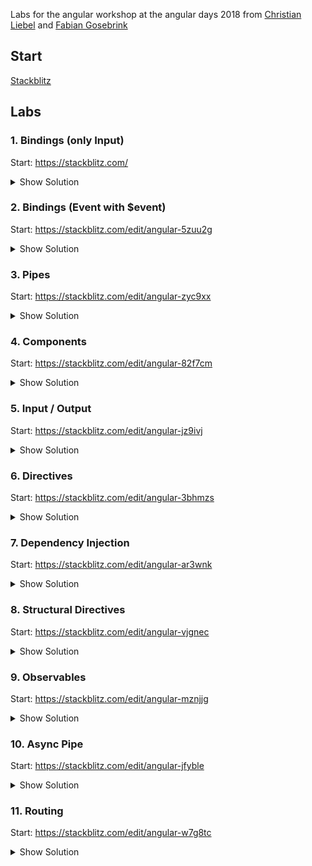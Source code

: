 Labs for the angular workshop at the angular days 2018 from [Christian Liebel](https://twitter.com/christianliebel?lang=en) and [Fabian Gosebrink](https://twitter.com/FabianGosebrink?lang=en)

## Start

[Stackblitz](https://stackblitz.com/)

## Labs

### 1. Bindings (only Input)

Start: https://stackblitz.com/

<details><summary>Show Solution</summary>

https://stackblitz.com/edit/angular-5zuu2g

```js
export class AppComponent  {
  public value = "Hello";
  public color = "hotpink";

  public onClick(): void {
    alert('Hello!');
  }

  public onMouseMove(): void {
    console.log('Hello!');
  }
}
```

```html
{{ 'hallo' }} <br/>
{{ 3 }} <br/>
{{ 17 + 4 }} <br/>
{{ '<div>Does this work?</div>' }} <br/>

<hr/>

{{ value }}

<hr/>

<div [style.backgroundColor]="color">Test</div>


<button (click)="onClick()" (mousemove)="onMouseMove()">Click me.</button>
```

</details>

### 2. Bindings (Event with $event)

Start: https://stackblitz.com/edit/angular-5zuu2g

<details><summary>Show Solution</summary>

https://stackblitz.com/edit/angular-zyc9xx

```js
export class AppComponent  {
  public value = "Hello";
  public color = "hotpink";

  public onClick(event: MouseEvent): void {
    alert(event.clientX);
  }

  public onMouseMove(event: MouseEvent): void {
    console.log(event.clientX);
  }
}
```

```html
<button (click)="onClick($event)" (mousemove)="onMouseMove($event)">Click me.</button>
```

</details>

### 3. Pipes

Start: https://stackblitz.com/edit/angular-zyc9xx

<details><summary>Show Solution</summary>

https://stackblitz.com/edit/angular-82f7cm

```js
export class AppComponent  {
  public value = "Hello";
  public number = 3.14159;
}
```

```js
@Pipe({
    name: 'yell',
})
export class YellPipe implements PipeTransform {
    transform(value: string, args: string): any {
        const suffix = args || '!!!';

        return `${value}${suffix}`;
    }
}
```

```html
{{ value | uppercase }}	<br/>

{{ number | percent }}	 <br/>
{{ number | currency }}	<br/>
{{ number | number:'0.5' }}	<br/>


{{ value | yell }}<br/>
{{ value | yell:'???' }}
```

</details>

### 4. Components

Start: https://stackblitz.com/edit/angular-82f7cm

<details><summary>Show Solution</summary>

https://stackblitz.com/edit/angular-jz9ivj

todo.component.ts

```js
@Component({
    selector: 'app-todo',
    templateUrl: './todo.component.html',
    styleUrls: ['./todo.component.css'],
})
export class TodoComponent implements OnInit {
    constructor() {}

    ngOnInit() {}
}
```

app.component.html

```html
<app-todo></app-todo>
```

</details>

### 5. Input / Output

Start: https://stackblitz.com/edit/angular-jz9ivj

<details><summary>Show Solution</summary>

https://stackblitz.com/edit/angular-3bhmzs

todo.component.ts

```js
@Component({
  selector: 'app-todo',
  templateUrl: './todo.component.html',
  styleUrls: ['./todo.component.css']
})
export class TodoComponent implements OnInit {

  @Input() todo: any;

  @Output() done = new EventEmitter<any>();

  constructor() { }

  ngOnInit() {
  }

  markTodoAsDone(){
    this.done.emit(this.todo);
  }

}
```

todo.component.html

```html
<p>
inside todo-component: <br/>
{{todo | json}}
</p>

<button (click)="markTodoAsDone()">mark as done</button>
```

app.component.html

```html
<app-todo [todo]="todoObject" (done)="catchDoneEvent($event)"></app-todo>
```

app.component.ts

```js
@Component({
  selector: 'my-app',
  templateUrl: './app.component.html',
  styleUrls: [ './app.component.css' ]
})
export class AppComponent  {
  public todoObject = { name: "Wash clothes", done: false, id: 3 }

  catchDoneEvent(todo: any) {
    console.log(todo)
  }
}
```

</details>

### 6. Directives

Start: https://stackblitz.com/edit/angular-3bhmzs

<details><summary>Show Solution</summary>

https://stackblitz.com/edit/angular-ar3wnk

todo.component.ts

```js
@Component({
  selector: 'app-todo',
  templateUrl: './todo.component.html',
  styleUrls: ['./todo.component.css']
})
export class TodoComponent implements OnInit {

  @Input() todo: any;

  @Output() done = new EventEmitter<any>();

  colorToBind = "blue";

  constructor() { }

  ngOnInit() {
  }

  markTodoAsDone(){
    this.done.emit(this.todo);
  }
}
```

todo.component.html

```html
<p appClick appColor color="green">
  inside todo-component: <br/>
  {{todo | json}}
</p>
<p>
  <span appColor [color]="colorToBind">test to apply directive on</span>
</p>

<button (click)="markTodoAsDone()">mark as done</button>
```

color.directive.ts

```js
@Directive({
    selector: '[appColor]',
})
export class ColorDirective implements OnChanges {
    @Input()
    color: string;

    @HostBinding('style.color')
    hostColor = this.color;

    constructor(element: ElementRef) {
        this.hostColor = this.color;
    }

    ngOnChanges() {
        this.hostColor = this.color;
    }
}
```

click.directive.ts

```js
@Directive({
    selector: '[appClick]',
})
export class ClickDirective {
    @HostListener('click', ['$event'])
    handleClick($event): void {
        console.log('a message');
    }

    constructor() {}
}
```

</details>

### 7. Dependency Injection

Start: https://stackblitz.com/edit/angular-ar3wnk

<details><summary>Show Solution</summary>

https://stackblitz.com/edit/angular-vjgnec

app.component.ts

```js
@Component({
  selector: 'my-app',
  templateUrl: './app.component.html',
  styleUrls: [ './app.component.css' ]
})
export class AppComponent  {
  public todoObject = { name: "Wash clothes", done: false, id: 3 }

  constructor(private readonly elementRef: ElementRef,
  private readonly todoService: TodoService){
    console.log("elementRef from constructor", elementRef);

    console.log(todoService.getAll());
  }

  catchDoneEvent(todo: any) {
    console.log(todo)
  }

  logElementRef(){
    console.log("elementRef from console as property", this.elementRef);
  }
}
```

app.module.ts

```js
export const APP_NAME = new InjectionToken() < string > 'app-name';

@NgModule({
    imports: [BrowserModule, FormsModule],
    declarations: [
        AppComponent,
        HelloComponent,
        YellPipe,
        TodoComponent,
        ColorDirective,
        ClickDirective,
    ],
    providers: [{ provide: APP_NAME, useValue: 'My cool app' }, TodoService],
    bootstrap: [AppComponent],
})
export class AppModule {
    constructor(@Inject(APP_NAME) appName: string) {
        console.log(appName);
    }
}
```

todo.ts

```js
export class Todo {
  name: string;
  done: boolean;
  id?:number;
}
```

todo.service.ts

```js
@Injectable()
export class TodoService {

  private todos: Todo[] = [];

  constructor() { }

  create(todo: Todo) { }

  get(todoId: number)  { }

  getAll(): Todo[]  {
    return this.todos;
  }

  update(todo: Todo): void  { }

  delete(todoId: number): void  { }

}
```

</details>

### 8. Structural Directives

Start: https://stackblitz.com/edit/angular-vjgnec

<details><summary>Show Solution</summary>

https://stackblitz.com/edit/angular-mznjjg

app.component.ts

```js
@Component({
  selector: 'my-app',
  templateUrl: './app.component.html',
  styleUrls: [ './app.component.css' ]
})
export class AppComponent  {

  private show = true;
  todos = [];

  constructor(private readonly elementRef: ElementRef,
  private readonly todoService: TodoService){
    console.log("elementRef from constructor", elementRef);

    this.todos = todoService.getAll();
  }

  catchDoneEvent(todo: any) {
    console.log(todo)
  }

  logElementRef(){
    console.log("elementRef from console as property", this.elementRef);
  }

  toggle() {
    this.show = !this.show;
  }
}
```

todo.service.ts

```js
@Injectable()
export class TodoService {

  private todos: Todo[] = [];

  constructor() {
    this.todos.push({ name: "Wash clothes", done: false, id: 3 });
  }

  create(todo: Todo) {

  }

  get(todoId: number)  {}

  getAll(): Todo[]  {
    return this.todos;
  }

  update(todo: Todo): void  {}

  delete(todoId: number): void  {}

}
```

todo.component.ts

```js
@Component({
  selector: 'app-todo',
  templateUrl: './todo.component.html',
  styleUrls: ['./todo.component.css']
})
export class TodoComponent implements OnInit {

  @Input() todo: any;

  @Output() done = new EventEmitter<any>();

  colorToBind = "blue";

  constructor() { }

  ngOnInit() {
  }

  markTodoAsDone(todo: Todo) {
    todo.done = !todo.done;
    this.done.emit(todo);
  }
}
```

todo.component.html

```html
<label>
  <input type="checkbox" [checked]="todo.done" (change)="markTodoAsDone(todo)">{{ todo.name }}
</label>
```

</details>

### 9. Observables

Start: https://stackblitz.com/edit/angular-mznjjg

<details><summary>Show Solution</summary>

https://stackblitz.com/edit/angular-jfyble

app.module.ts

```js
@NgModule({
    imports: [BrowserModule, FormsModule, HttpClientModule],
    declarations: [
        AppComponent,
        HelloComponent,
        YellPipe,
        TodoComponent,
        ColorDirective,
        ClickDirective,
    ],
    providers: [{ provide: APP_NAME, useValue: 'My cool app' }, TodoService],
    bootstrap: [AppComponent],
})
export class AppModule {
    constructor(@Inject(APP_NAME) appName: string) {
        console.log(appName);
    }
}
```

todo.service.ts

```js
@Injectable()
export class TodoService {

  private actionUrl = "https://tt-todos.azurewebsites.net/todos"

  constructor(private readonly httpClient: HttpClient) { }

  create(todo: Todo) {
    return this.httpClient.post<Todo>(this.actionUrl, todo);
  }

  get(todoId: number)  {
    return this.httpClient.get<Todo>(`${this.actionUrl}/${todoId}`);
  }

  getAll(): Observable<Todo[]>  {
    return this.httpClient.get<Todo[]>(this.actionUrl);
  }

  update(todo: Todo)  {
    return this.httpClient.put(`${this.actionUrl}/${todo.id}`, todo);
  }

  delete(todoId: number)  {
    return this.httpClient.delete(`${this.actionUrl}/${todoId}`);
  }
}
```

app.component.ts

```js
@Component({
  selector: 'my-app',
  templateUrl: './app.component.html',
  styleUrls: [ './app.component.css' ]
})
export class AppComponent  {

  private show = true;
  todos = [];

  constructor(private readonly elementRef: ElementRef,
  private readonly todoService: TodoService){
    console.log("elementRef from constructor", elementRef);

    todoService.getAll().subscribe(todos => this.todos = todos);
  }

  catchDoneEvent(todo: any) {
    console.log(todo)
  }

  logElementRef(){
    console.log("elementRef from console as property", this.elementRef);
  }

  toggle() {
    this.show = !this.show;
  }
}
```

</details>

### 10. Async Pipe

Start: https://stackblitz.com/edit/angular-jfyble

<details><summary>Show Solution</summary>

https://stackblitz.com/edit/angular-w7g8tc

app.component.ts

```js
@Component({
  selector: 'my-app',
  templateUrl: './app.component.html',
  styleUrls: [ './app.component.css' ]
})
export class AppComponent implements OnInit {

  private show = true;
  todos$: Observable<Todo[]>;

  constructor(private readonly elementRef: ElementRef,
  private readonly todoService: TodoService){
    console.log("elementRef from constructor", elementRef);
  }

  ngOnInit() {
    this.todos$ = this.todoService.getAll();
  }

  catchDoneEvent(todo: any) {
    console.log(todo)
  }

  logElementRef(){
    console.log("elementRef from console as property", this.elementRef);
  }

  toggle() {
    this.show = !this.show;
  }
}
```

app.component.html

```html
<div *ngIf="todos$ | async as todos">
	You have {{ todos.length }} todos!
</div>

<ul>
	<li *ngFor="let todo of todos$ | async">
		{{ todo.name }}
	</li>
</ul>

<app-todo *ngFor="let todo of todos$ | async" [todo]="todo" (done)="catchDoneEvent($event)"></app-todo>
```

</details>

### 11. Routing

Start: https://stackblitz.com/edit/angular-w7g8tc

<details><summary>Show Solution</summary>

https://stackblitz.com/edit/angular-dlrdvt

app.module.ts

```js
const appRoutes = [
    { path: '', redirectTo: 'todos', pathMatch: 'full' },
    { path: 'todos', component: TodoListComponent },
    { path: 'todos/:id', component: TodoEditComponent },
    { path: 'todos/new', component: TodoCreateComponent },
    { path: '**', component: NotFoundComponent },
];

export const APP_NAME = new InjectionToken() < string > 'app-name';

@NgModule({
    imports: [
        BrowserModule,
        FormsModule,
        HttpClientModule,
        RouterModule.forRoot(appRoutes, { useHash: false }),
    ],
    declarations: [
        AppComponent,
        HelloComponent,
        YellPipe,
        TodoComponent,
        TodoEditComponent,
        TodoListComponent,
        TodoCreateComponent,
        NotFoundComponent,
        ColorDirective,
        ClickDirective,
    ],
    providers: [{ provide: APP_NAME, useValue: 'My cool app' }, TodoService],
    bootstrap: [AppComponent],
})
export class AppModule {
    constructor(@Inject(APP_NAME) appName: string) {
        console.log(appName);
    }
}
```

app.component.ts

```js
@Component({
    selector: 'my-app',
    templateUrl: './app.component.html',
    styleUrls: ['./app.component.css'],
})
export class AppComponent {}
```

app.component.html

```html
<a routerLink="/todos" routerLinkActive="my-active">Home</a> |
<a routerLink="/todos/new" routerLinkActive="my-active">Create</a>
<hr>
<br/>
<router-outlet></router-outlet>
```

todo.component.ts

```js
@Component({
  selector: 'app-todo',
  templateUrl: './todo.component.html',
  styleUrls: ['./todo.component.css']
})
export class TodoComponent implements OnInit {

  @Input() todo: any;

  @Output() done = new EventEmitter<any>();

  constructor() { }

  ngOnInit() {
  }

  markTodoAsDone(todo: Todo) {
    todo.done = !todo.done;
    this.done.emit(todo);
  }
}
```

todo.component.html

```html
<label >
  <input type="checkbox" [checked]="todo.done" (change)="markTodoAsDone(todo)">
  <a [routerLink]="todo.id">{{ todo.name }}</a>
</label>
```

todo-edit.component.ts

```js
@Component({
  selector: 'app-todo-edit',
  templateUrl: './todo-edit.component.html',
  styleUrls: ['./todo-edit.component.css']
})
export class TodoEditComponent implements OnInit {

  public todo$: Observable<Todo>;

  constructor(private readonly activatedRoute: ActivatedRoute,
              private readonly todoService: TodoService) { }

  ngOnInit() {
    this.todo$ = this.activatedRoute.params.pipe(
      pluck('id'),
      switchMap(id => this.todoService.get(+id))
    );
  }
}
```

todo-edit.component.html

```html
<p>
{{ todo$ | async | json }}
</p>
```

</details>
